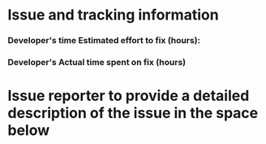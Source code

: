
# **Issue and tracking information**


### Developer's time Estimated effort to fix (hours):

### Developer's Actual time spent on fix (hours)  


# **Issue reporter to provide a detailed description of the issue in the space below**



